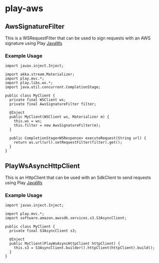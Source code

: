 # play-aws

## AwsSignatureFilter
This is a WSRequestFilter that can be used to sign requests with an AWS signature using Play [JavaWs](https://www.playframework.com/documentation/2.7.x/JavaWS)

### Example Usage
```
import javax.inject.Inject;

import akka.stream.Materializer;
import play.mvc.*;
import play.libs.ws.*;
import java.util.concurrent.CompletionStage;

public class MyClient {
  private final WSClient ws;
  private final AwsSignatureFilter filter;

  @Inject
  public MyClient(WSClient ws, Materializer m) {
    this.ws = ws;
    this.filter = new AwsSignatureFilter(m);
  }
  
  public CompletionStage<WSResponse> executeRequest(String url) {
    return ws.url(url).setRequestFilter(filter).get();
  }
}
```

## PlayWsAsyncHttpClient
This is an HttpClient that can be used with an SdkClient to send requests using Play [JavaWs](https://www.playframework.com/documentation/2.7.x/JavaWS)

### Example Usage
```
import javax.inject.Inject;

import play.mvc.*;
import software.amazon.awssdk.services.s3.S3AsyncClient;

public class MyClient {
  private final S3AsyncClient s3;

  @Inject
  public MyClient(PlayWsAsyncHttpClient httpClient) {
    this.s3 = S3AsyncClient.builder().httpClient(httpClient).build();
  }
}
```